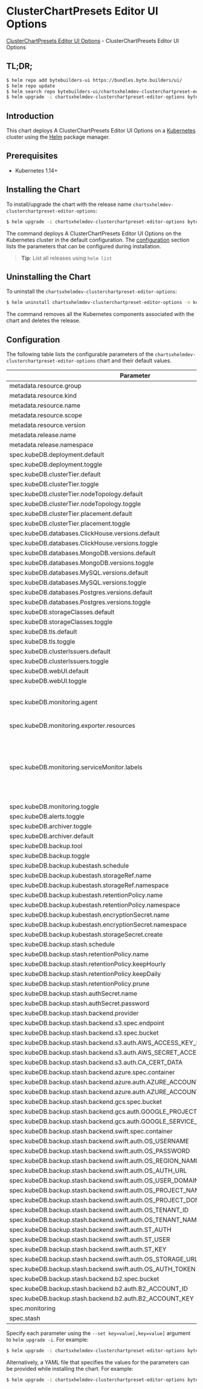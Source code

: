 # ClusterChartPresets Editor UI Options

[ClusterChartPresets Editor UI Options](https://byte.builders) - ClusterChartPresets Editor UI Options

## TL;DR;

```bash
$ helm repo add bytebuilders-ui https://bundles.byte.builders/ui/
$ helm repo update
$ helm search repo bytebuilders-ui/chartsxhelmdev-clusterchartpreset-editor-options --version=v0.4.21
$ helm upgrade -i chartsxhelmdev-clusterchartpreset-editor-options bytebuilders-ui/chartsxhelmdev-clusterchartpreset-editor-options -n kube-system --create-namespace --version=v0.4.21
```

## Introduction

This chart deploys A ClusterChartPresets Editor UI Options on a [Kubernetes](http://kubernetes.io) cluster using the [Helm](https://helm.sh) package manager.

## Prerequisites

- Kubernetes 1.14+

## Installing the Chart

To install/upgrade the chart with the release name `chartsxhelmdev-clusterchartpreset-editor-options`:

```bash
$ helm upgrade -i chartsxhelmdev-clusterchartpreset-editor-options bytebuilders-ui/chartsxhelmdev-clusterchartpreset-editor-options -n kube-system --create-namespace --version=v0.4.21
```

The command deploys A ClusterChartPresets Editor UI Options on the Kubernetes cluster in the default configuration. The [configuration](#configuration) section lists the parameters that can be configured during installation.

> **Tip**: List all releases using `helm list`

## Uninstalling the Chart

To uninstall the `chartsxhelmdev-clusterchartpreset-editor-options`:

```bash
$ helm uninstall chartsxhelmdev-clusterchartpreset-editor-options -n kube-system
```

The command removes all the Kubernetes components associated with the chart and deletes the release.

## Configuration

The following table lists the configurable parameters of the `chartsxhelmdev-clusterchartpreset-editor-options` chart and their default values.

|                                 Parameter                                 |                                                                                Description                                                                                |                          Default                          |
|---------------------------------------------------------------------------|---------------------------------------------------------------------------------------------------------------------------------------------------------------------------|-----------------------------------------------------------|
| metadata.resource.group                                                   |                                                                                                                                                                           | <code>charts.x-helm.dev</code>                            |
| metadata.resource.kind                                                    |                                                                                                                                                                           | <code>ClusterChartPreset</code>                           |
| metadata.resource.name                                                    |                                                                                                                                                                           | <code>clusterchartpresets</code>                          |
| metadata.resource.scope                                                   |                                                                                                                                                                           | <code>Cluster</code>                                      |
| metadata.resource.version                                                 |                                                                                                                                                                           | <code>v1alpha1</code>                                     |
| metadata.release.name                                                     | Release name                                                                                                                                                              | <code>""</code>                                           |
| metadata.release.namespace                                                | Release namespace                                                                                                                                                         | <code>""</code>                                           |
| spec.kubeDB.deployment.default                                            |                                                                                                                                                                           | <code>Dedicated</code>                                    |
| spec.kubeDB.deployment.toggle                                             |                                                                                                                                                                           | <code>true</code>                                         |
| spec.kubeDB.clusterTier.default                                           |                                                                                                                                                                           | <code>"GeneralPurpose"</code>                             |
| spec.kubeDB.clusterTier.toggle                                            |                                                                                                                                                                           | <code>true</code>                                         |
| spec.kubeDB.clusterTier.nodeTopology.default                              |                                                                                                                                                                           | <code>"standard-bsv2-family"</code>                       |
| spec.kubeDB.clusterTier.nodeTopology.toggle                               |                                                                                                                                                                           | <code>true</code>                                         |
| spec.kubeDB.clusterTier.placement.default                                 |                                                                                                                                                                           | <code>"default"</code>                                    |
| spec.kubeDB.clusterTier.placement.toggle                                  |                                                                                                                                                                           | <code>true</code>                                         |
| spec.kubeDB.databases.ClickHouse.versions.default                         |                                                                                                                                                                           | <code>"3.0.1"</code>                                      |
| spec.kubeDB.databases.ClickHouse.versions.toggle                          |                                                                                                                                                                           | <code>true</code>                                         |
| spec.kubeDB.databases.MongoDB.versions.default                            |                                                                                                                                                                           | <code>"6.0.12"</code>                                     |
| spec.kubeDB.databases.MongoDB.versions.toggle                             |                                                                                                                                                                           | <code>true</code>                                         |
| spec.kubeDB.databases.MySQL.versions.default                              |                                                                                                                                                                           | <code>"8.0.35"</code>                                     |
| spec.kubeDB.databases.MySQL.versions.toggle                               |                                                                                                                                                                           | <code>true</code>                                         |
| spec.kubeDB.databases.Postgres.versions.default                           |                                                                                                                                                                           | <code>"15.5"</code>                                       |
| spec.kubeDB.databases.Postgres.versions.toggle                            |                                                                                                                                                                           | <code>true</code>                                         |
| spec.kubeDB.storageClasses.default                                        |                                                                                                                                                                           | <code>"default"</code>                                    |
| spec.kubeDB.storageClasses.toggle                                         |                                                                                                                                                                           | <code>true</code>                                         |
| spec.kubeDB.tls.default                                                   |                                                                                                                                                                           | <code>true</code>                                         |
| spec.kubeDB.tls.toggle                                                    |                                                                                                                                                                           | <code>true</code>                                         |
| spec.kubeDB.clusterIssuers.default                                        |                                                                                                                                                                           | <code>"cluster-issuer"</code>                             |
| spec.kubeDB.clusterIssuers.toggle                                         |                                                                                                                                                                           | <code>true</code>                                         |
| spec.kubeDB.webUI.default                                                 |                                                                                                                                                                           | <code>true</code>                                         |
| spec.kubeDB.webUI.toggle                                                  |                                                                                                                                                                           | <code>true</code>                                         |
| spec.kubeDB.monitoring.agent                                              | Name of monitoring agent (one of "prometheus.io", "prometheus.io/operator", "prometheus.io/builtin")                                                                      | <code>prometheus.io/operator</code>                       |
| spec.kubeDB.monitoring.exporter.resources                                 |                                                                                                                                                                           | <code>{"requests":{"cpu":"100m","memory":"128Mi"}}</code> |
| spec.kubeDB.monitoring.serviceMonitor.labels                              | Specify the labels for ServiceMonitor. Prometheus crd will select ServiceMonitor using these labels. Only usable when monitoring agent is `prometheus.io/webhook server`. | <code>{}</code>                                           |
| spec.kubeDB.monitoring.toggle                                             |                                                                                                                                                                           | <code>true</code>                                         |
| spec.kubeDB.alerts.toggle                                                 |                                                                                                                                                                           | <code>true</code>                                         |
| spec.kubeDB.archiver.toggle                                               |                                                                                                                                                                           | <code>true</code>                                         |
| spec.kubeDB.archiver.default                                              |                                                                                                                                                                           | <code>true</code>                                         |
| spec.kubeDB.backup.tool                                                   |                                                                                                                                                                           | <code>""</code>                                           |
| spec.kubeDB.backup.toggle                                                 |                                                                                                                                                                           | <code>true</code>                                         |
| spec.kubeDB.backup.kubestash.schedule                                     |                                                                                                                                                                           | <code>"0 */2 * * *"</code>                                |
| spec.kubeDB.backup.kubestash.storageRef.name                              |                                                                                                                                                                           | <code>default</code>                                      |
| spec.kubeDB.backup.kubestash.storageRef.namespace                         |                                                                                                                                                                           | <code>stash</code>                                        |
| spec.kubeDB.backup.kubestash.retentionPolicy.name                         |                                                                                                                                                                           | <code>"keep-1mo"</code>                                   |
| spec.kubeDB.backup.kubestash.retentionPolicy.namespace                    |                                                                                                                                                                           | <code>stash</code>                                        |
| spec.kubeDB.backup.kubestash.encryptionSecret.name                        |                                                                                                                                                                           | <code>default-encryption-secret</code>                    |
| spec.kubeDB.backup.kubestash.encryptionSecret.namespace                   |                                                                                                                                                                           | <code>stash</code>                                        |
| spec.kubeDB.backup.kubestash.storageSecret.create                         |                                                                                                                                                                           | <code>true</code>                                         |
| spec.kubeDB.backup.stash.schedule                                         |                                                                                                                                                                           | <code>"0 */2 * * *"</code>                                |
| spec.kubeDB.backup.stash.retentionPolicy.name                             |                                                                                                                                                                           | <code>keep-last-30d</code>                                |
| spec.kubeDB.backup.stash.retentionPolicy.keepHourly                       |                                                                                                                                                                           | <code>24</code>                                           |
| spec.kubeDB.backup.stash.retentionPolicy.keepDaily                        |                                                                                                                                                                           | <code>30</code>                                           |
| spec.kubeDB.backup.stash.retentionPolicy.prune                            |                                                                                                                                                                           | <code>true</code>                                         |
| spec.kubeDB.backup.stash.authSecret.name                                  |                                                                                                                                                                           | <code>""</code>                                           |
| spec.kubeDB.backup.stash.authSecret.password                              |                                                                                                                                                                           | <code>""</code>                                           |
| spec.kubeDB.backup.stash.backend.provider                                 |                                                                                                                                                                           | <code>"" # s3,gcs,azure,swift,b2</code>                   |
| spec.kubeDB.backup.stash.backend.s3.spec.endpoint                         |                                                                                                                                                                           | <code>""</code>                                           |
| spec.kubeDB.backup.stash.backend.s3.spec.bucket                           |                                                                                                                                                                           | <code>""</code>                                           |
| spec.kubeDB.backup.stash.backend.s3.auth.AWS_ACCESS_KEY_ID                |                                                                                                                                                                           | <code>""</code>                                           |
| spec.kubeDB.backup.stash.backend.s3.auth.AWS_SECRET_ACCESS_KEY            |                                                                                                                                                                           | <code>""</code>                                           |
| spec.kubeDB.backup.stash.backend.s3.auth.CA_CERT_DATA                     |                                                                                                                                                                           | <code>""</code>                                           |
| spec.kubeDB.backup.stash.backend.azure.spec.container                     |                                                                                                                                                                           | <code>""</code>                                           |
| spec.kubeDB.backup.stash.backend.azure.auth.AZURE_ACCOUNT_NAME            |                                                                                                                                                                           | <code>""</code>                                           |
| spec.kubeDB.backup.stash.backend.azure.auth.AZURE_ACCOUNT_KEY             |                                                                                                                                                                           | <code>""</code>                                           |
| spec.kubeDB.backup.stash.backend.gcs.spec.bucket                          |                                                                                                                                                                           | <code>""</code>                                           |
| spec.kubeDB.backup.stash.backend.gcs.auth.GOOGLE_PROJECT_ID               |                                                                                                                                                                           | <code>""</code>                                           |
| spec.kubeDB.backup.stash.backend.gcs.auth.GOOGLE_SERVICE_ACCOUNT_JSON_KEY |                                                                                                                                                                           | <code>""</code>                                           |
| spec.kubeDB.backup.stash.backend.swift.spec.container                     |                                                                                                                                                                           | <code>""</code>                                           |
| spec.kubeDB.backup.stash.backend.swift.auth.OS_USERNAME                   |                                                                                                                                                                           | <code>""</code>                                           |
| spec.kubeDB.backup.stash.backend.swift.auth.OS_PASSWORD                   |                                                                                                                                                                           | <code>""</code>                                           |
| spec.kubeDB.backup.stash.backend.swift.auth.OS_REGION_NAME                |                                                                                                                                                                           | <code>""</code>                                           |
| spec.kubeDB.backup.stash.backend.swift.auth.OS_AUTH_URL                   |                                                                                                                                                                           | <code>""</code>                                           |
| spec.kubeDB.backup.stash.backend.swift.auth.OS_USER_DOMAIN_NAME           |                                                                                                                                                                           | <code>""</code>                                           |
| spec.kubeDB.backup.stash.backend.swift.auth.OS_PROJECT_NAME               |                                                                                                                                                                           | <code>""</code>                                           |
| spec.kubeDB.backup.stash.backend.swift.auth.OS_PROJECT_DOMAIN_NAME        |                                                                                                                                                                           | <code>""</code>                                           |
| spec.kubeDB.backup.stash.backend.swift.auth.OS_TENANT_ID                  |                                                                                                                                                                           | <code>""</code>                                           |
| spec.kubeDB.backup.stash.backend.swift.auth.OS_TENANT_NAME                |                                                                                                                                                                           | <code>""</code>                                           |
| spec.kubeDB.backup.stash.backend.swift.auth.ST_AUTH                       |                                                                                                                                                                           | <code>""</code>                                           |
| spec.kubeDB.backup.stash.backend.swift.auth.ST_USER                       |                                                                                                                                                                           | <code>""</code>                                           |
| spec.kubeDB.backup.stash.backend.swift.auth.ST_KEY                        |                                                                                                                                                                           | <code>""</code>                                           |
| spec.kubeDB.backup.stash.backend.swift.auth.OS_STORAGE_URL                |                                                                                                                                                                           | <code>""</code>                                           |
| spec.kubeDB.backup.stash.backend.swift.auth.OS_AUTH_TOKEN                 |                                                                                                                                                                           | <code>""</code>                                           |
| spec.kubeDB.backup.stash.backend.b2.spec.bucket                           |                                                                                                                                                                           | <code>""</code>                                           |
| spec.kubeDB.backup.stash.backend.b2.auth.B2_ACCOUNT_ID                    |                                                                                                                                                                           | <code>""</code>                                           |
| spec.kubeDB.backup.stash.backend.b2.auth.B2_ACCOUNT_KEY                   |                                                                                                                                                                           | <code>""</code>                                           |
| spec.monitoring                                                           |                                                                                                                                                                           | <code>{}</code>                                           |
| spec.stash                                                                |                                                                                                                                                                           | <code>{}</code>                                           |


Specify each parameter using the `--set key=value[,key=value]` argument to `helm upgrade -i`. For example:

```bash
$ helm upgrade -i chartsxhelmdev-clusterchartpreset-editor-options bytebuilders-ui/chartsxhelmdev-clusterchartpreset-editor-options -n kube-system --create-namespace --version=v0.4.21 --set metadata.resource.group=charts.x-helm.dev
```

Alternatively, a YAML file that specifies the values for the parameters can be provided while
installing the chart. For example:

```bash
$ helm upgrade -i chartsxhelmdev-clusterchartpreset-editor-options bytebuilders-ui/chartsxhelmdev-clusterchartpreset-editor-options -n kube-system --create-namespace --version=v0.4.21 --values values.yaml
```
